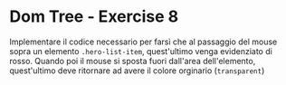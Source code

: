 # Dom Tree - Exercise 8
Implementare il codice necessario per farsì che al passaggio del mouse sopra un elemento `.hero-list-item`, quest'ultimo venga evidenziato di rosso. Quando poi il mouse si sposta fuori dall'area dell'elemento, quest'ultimo deve ritornare ad avere il colore orginario (`transparent`)